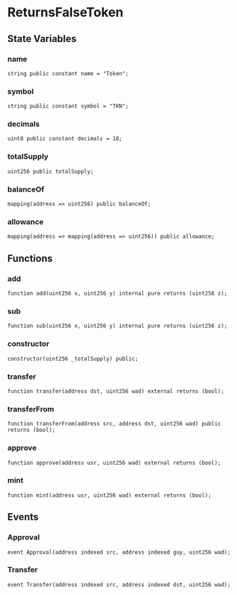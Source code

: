 # ReturnsFalseToken

## State Variables
### name

```solidity
string public constant name = "Token";
```


### symbol

```solidity
string public constant symbol = "TKN";
```


### decimals

```solidity
uint8 public constant decimals = 18;
```


### totalSupply

```solidity
uint256 public totalSupply;
```


### balanceOf

```solidity
mapping(address => uint256) public balanceOf;
```


### allowance

```solidity
mapping(address => mapping(address => uint256)) public allowance;
```


## Functions
### add


```solidity
function add(uint256 x, uint256 y) internal pure returns (uint256 z);
```

### sub


```solidity
function sub(uint256 x, uint256 y) internal pure returns (uint256 z);
```

### constructor


```solidity
constructor(uint256 _totalSupply) public;
```

### transfer


```solidity
function transfer(address dst, uint256 wad) external returns (bool);
```

### transferFrom


```solidity
function transferFrom(address src, address dst, uint256 wad) public returns (bool);
```

### approve


```solidity
function approve(address usr, uint256 wad) external returns (bool);
```

### mint


```solidity
function mint(address usr, uint256 wad) external returns (bool);
```

## Events
### Approval

```solidity
event Approval(address indexed src, address indexed guy, uint256 wad);
```

### Transfer

```solidity
event Transfer(address indexed src, address indexed dst, uint256 wad);
```

